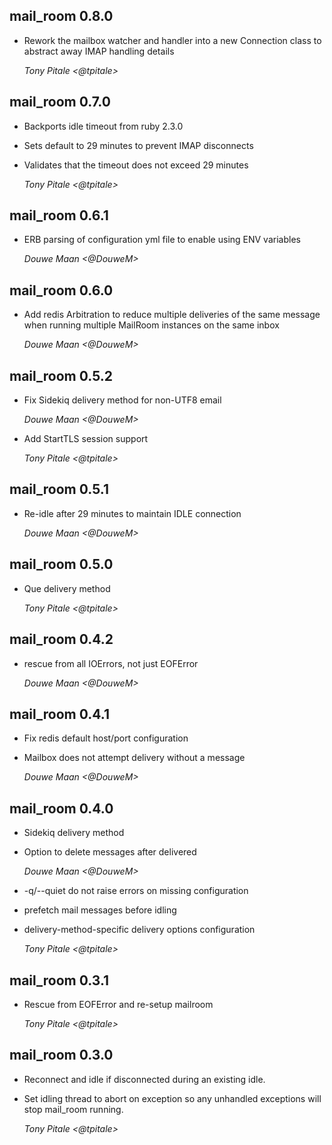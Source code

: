 ## mail_room 0.8.0 ##

* Rework the mailbox watcher and handler into a new Connection class to abstract away IMAP handling details

    *Tony Pitale <@tpitale>*

## mail_room 0.7.0 ##

* Backports idle timeout from ruby 2.3.0
* Sets default to 29 minutes to prevent IMAP disconnects
* Validates that the timeout does not exceed 29 minutes

    *Tony Pitale <@tpitale>*

## mail_room 0.6.1 ##

* ERB parsing of configuration yml file to enable using ENV variables

    *Douwe Maan <@DouweM>*

## mail_room 0.6.0 ##

* Add redis Arbitration to reduce multiple deliveries of the same message when running multiple MailRoom instances on the same inbox

    *Douwe Maan <@DouweM>*

## mail_room 0.5.2 ##

* Fix Sidekiq delivery method for non-UTF8 email

    *Douwe Maan <@DouweM>*

* Add StartTLS session support

    *Tony Pitale <@tpitale>*

## mail_room 0.5.1 ##

* Re-idle after 29 minutes to maintain IDLE connection

    *Douwe Maan <@DouweM>*

## mail_room 0.5.0 ##

* Que delivery method

    *Tony Pitale <@tpitale>*

## mail_room 0.4.2 ##

* rescue from all IOErrors, not just EOFError

    *Douwe Maan <@DouweM>*

## mail_room 0.4.1 ##

* Fix redis default host/port configuration
* Mailbox does not attempt delivery without a message

    *Douwe Maan <@DouweM>*

## mail_room 0.4.0 ##

* Sidekiq delivery method
* Option to delete messages after delivered

    *Douwe Maan <@DouweM>*

* -q/--quiet do not raise errors on missing configuration
* prefetch mail messages before idling
* delivery-method-specific delivery options configuration

    *Tony Pitale <@tpitale>*

## mail_room 0.3.1 ##

* Rescue from EOFError and re-setup mailroom

    *Tony Pitale <@tpitale>*

## mail_room 0.3.0 ##

*   Reconnect and idle if disconnected during an existing idle.
*   Set idling thread to abort on exception so any unhandled exceptions will stop mail_room running.

    *Tony Pitale <@tpitale>*
